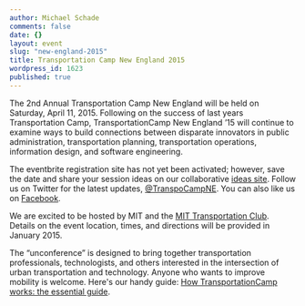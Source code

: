 ```yaml
---
author: Michael Schade
comments: false
date: {}
layout: event
slug: "new-england-2015"
title: Transportation Camp New England 2015
wordpress_id: 1623
published: true
---
```


The 2nd Annual Transportation Camp New England will be held on Saturday, April 11, 2015.
Following on the success of last years Transportation Camp, TransportationCamp New England ’15 will continue to examine ways to build connections between disparate innovators in public administration, transportation planning, transportation operations, information design, and software engineering.

The eventbrite registration site has not yet been activated; however, save the date and share your session ideas on our collaborative [ideas site](http://ideas.transportationcamp.org/). Follow us on Twitter for the latest updates, [@TranspoCampNE](https://twitter.com/TranspoCampNE). You can also like us on [Facebook](https://www.facebook.com/pages/TransportationCamp-New-England/219391578269518).

We are excited to be hosted by MIT and the [MIT Transportation Club](http://transportclub.mit.edu/). Details on the event location, times, and directions will be provided in January 2015.

The “unconference” is designed to bring together transportation professionals, technologists, and others interested in the intersection of urban transportation and technology. Anyone who wants to improve mobility is welcome. Here's our handy guide: [How TransportationCamp works: the essential guide](http://transportationcamp.org/2011/02/how-transportationcamp-works-the-essential-guide/).
